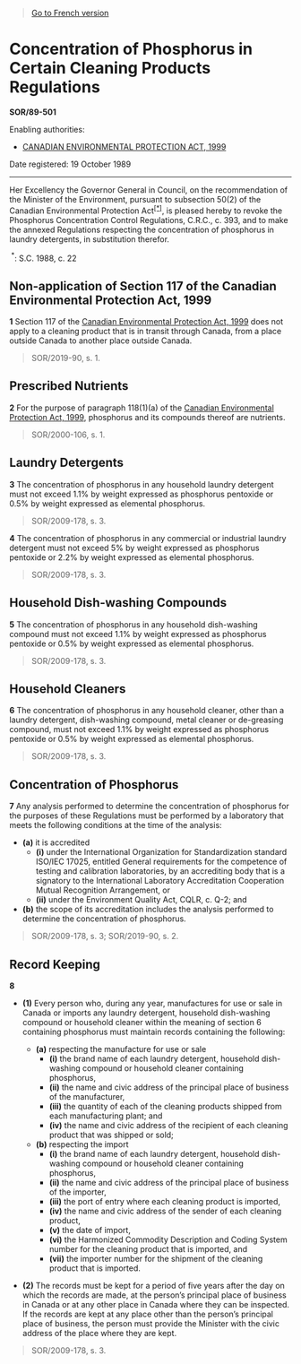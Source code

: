 > [Go to French version](/fr/Règlements/Décrets,%20ordonnances%20et%20règlements%20statutaires/89/501.md)

# Concentration of Phosphorus in Certain Cleaning Products Regulations

**SOR/89-501**

Enabling authorities: 
- [CANADIAN ENVIRONMENTAL PROTECTION ACT, 1999](/en/Acts/Statutes%20of%20Canada/1999/c.%2033.md)

Date registered: 19 October 1989

----------

Her Excellency the Governor General in Council, on the recommendation of the Minister of the Environment, pursuant to subsection 50(2) of the Canadian Environmental Protection Act<sup><a href='#footnote1_e'>[*]</a></sup>, is pleased hereby to revoke the Phosphorus Concentration Control Regulations, C.R.C., c. 393, and to make the annexed Regulations respecting the concentration of phosphorus in laundry detergents, in substitution therefor.

<a name='footnote1_e'><sup> *</sup></a>: S.C. 1988, c. 22<br />




## Non-application of Section 117 of the Canadian Environmental Protection Act, 1999


**1** Section 117 of the [Canadian Environmental Protection Act, 1999](/en/Acts/Statutes%20of%20Canada/1999/c.%2033.md) does not apply to a cleaning product that is in transit through Canada, from a place outside Canada to another place outside Canada.
> SOR/2019-90, s. 1.





## Prescribed Nutrients


**2** For the purpose of paragraph 118(1)(a) of the [Canadian Environmental Protection Act, 1999](/en/Acts/Statutes%20of%20Canada/1999/c.%2033.md), phosphorus and its compounds thereof are nutrients.
> SOR/2000-106, s. 1.





## Laundry Detergents


**3** The concentration of phosphorus in any household laundry detergent must not exceed 1.1% by weight expressed as phosphorus pentoxide or 0.5% by weight expressed as elemental phosphorus.
> SOR/2009-178, s. 3.




**4** The concentration of phosphorus in any commercial or industrial laundry detergent must not exceed 5% by weight expressed as phosphorus pentoxide or 2.2% by weight expressed as elemental phosphorus.
> SOR/2009-178, s. 3.





## Household Dish-washing Compounds


**5** The concentration of phosphorus in any household dish-washing compound must not exceed 1.1% by weight expressed as phosphorus pentoxide or 0.5% by weight expressed as elemental phosphorus.
> SOR/2009-178, s. 3.





## Household Cleaners


**6** The concentration of phosphorus in any household cleaner, other than a laundry detergent, dish-washing compound, metal cleaner or de-greasing compound, must not exceed 1.1% by weight expressed as phosphorus pentoxide or 0.5% by weight expressed as elemental phosphorus.
> SOR/2009-178, s. 3.





## Concentration of Phosphorus


**7** Any analysis performed to determine the concentration of phosphorus for the purposes of these Regulations must be performed by a laboratory that meets the following conditions at the time of the analysis:
- **(a)** it is accredited
	- **(i)** under the International Organization for Standardization standard ISO/IEC 17025, entitled General requirements for the competence of testing and calibration laboratories, by an accrediting body that is a signatory to the International Laboratory Accreditation Cooperation Mutual Recognition Arrangement, or
	- **(ii)** under the Environment Quality Act, CQLR, c. Q-2; and
- **(b)** the scope of its accreditation includes the analysis performed to determine the concentration of phosphorus.
> SOR/2009-178, s. 3; SOR/2019-90, s. 2.





## Record Keeping


**8** 

- **(1)** Every person who, during any year, manufactures for use or sale in Canada or imports any laundry detergent, household dish-washing compound or household cleaner within the meaning of section 6 containing phosphorus must maintain records containing the following:
	- **(a)** respecting the manufacture for use or sale
		- **(i)** the brand name of each laundry detergent, household dish-washing compound or household cleaner containing phosphorus,
		- **(ii)** the name and civic address of the principal place of business of the manufacturer,
		- **(iii)** the quantity of each of the cleaning products shipped from each manufacturing plant; and
		- **(iv)** the name and civic address of the recipient of each cleaning product that was shipped or sold;
	- **(b)** respecting the import
		- **(i)** the brand name of each laundry detergent, household dish-washing compound or household cleaner containing phosphorus,
		- **(ii)** the name and civic address of the principal place of business of the importer,
		- **(iii)** the port of entry where each cleaning product is imported,
		- **(iv)** the name and civic address of the sender of each cleaning product,
		- **(v)** the date of import,
		- **(vi)** the Harmonized Commodity Description and Coding System number for the cleaning product that is imported, and
		- **(vii)** the importer number for the shipment of the cleaning product that is imported.

- **(2)** The records must be kept for a period of five years after the day on which the records are made, at the person’s principal place of business in Canada or at any other place in Canada where they can be inspected. If the records are kept at any place other than the person’s principal place of business, the person must provide the Minister with the civic address of the place where they are kept.
> SOR/2009-178, s. 3.



